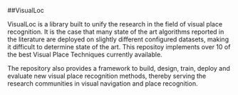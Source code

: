 ##VisualLoc

VisualLoc is a library built to unify the research in the field of visual place recognition.
It is the case that many state of the art algorithms reported in the literature are deployed
on slightly different configured datasets, making it difficult to determine state of the art. 
This repositoy implements over 10 of the best Visual Place Techniques currently available. 

The repository also provides a framework to build, design, train, deploy and evaluate new 
visual place recognition methods, thereby serving the research communities in visual navigation 
and place recognition.
